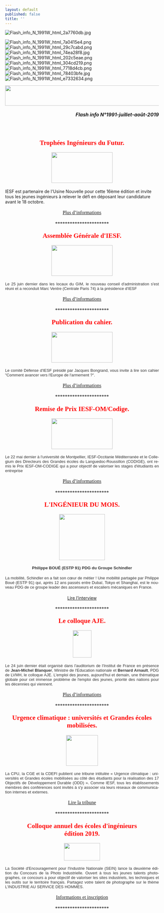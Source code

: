 ```yaml
---
layout: default
published: false
title: ''
---
```

![Flash_info_N_1991W_html_2a7760db.jpg]({{site.baseurl}}/media/Flash_info_N_1991W_html_2a7760db.jpg)

![Flash_info_N_1991W_html_7a0415e4.png]({{site.baseurl}}/media/Flash_info_N_1991W_html_7a0415e4.png)
![Flash_info_N_1991W_html_29c7cabd.png]({{site.baseurl}}/media/Flash_info_N_1991W_html_29c7cabd.png)
![Flash_info_N_1991W_html_74ea28f8.jpg]({{site.baseurl}}/media/Flash_info_N_1991W_html_74ea28f8.jpg)
![Flash_info_N_1991W_html_202c5eae.png]({{site.baseurl}}/media/Flash_info_N_1991W_html_202c5eae.png)
![Flash_info_N_1991W_html_304cd219.png]({{site.baseurl}}/media/Flash_info_N_1991W_html_304cd219.png)
![Flash_info_N_1991W_html_7718d4cb.png]({{site.baseurl}}/media/Flash_info_N_1991W_html_7718d4cb.png)
![Flash_info_N_1991W_html_78403bfe.jpg]({{site.baseurl}}/media/Flash_info_N_1991W_html_78403bfe.jpg)
![Flash_info_N_1991W_html_e7332634.png]({{site.baseurl}}/media/Flash_info_N_1991W_html_e7332634.png)


<BODY LANG="fr-FR" LINK="#0000ff" DIR="LTR">
<P ALIGN=CENTER STYLE="margin-bottom: 0.19in"><IMG SRC="Flash_info_N_1991W_html_74ea28f8.jpg" NAME="Image 2" ALIGN=BOTTOM WIDTH=680 HEIGHT=66 BORDER=0></P>
<P ALIGN=RIGHT STYLE="margin-bottom: 0.19in"><A NAME="_GoBack"></A><FONT SIZE=3><I><B>Flash
info N°1991-juillet-août-2019</B></I></FONT></P>
<P ALIGN=CENTER STYLE="margin-bottom: 0.19in"><BR><BR>
</P>
<P ALIGN=CENTER STYLE="margin-bottom: 0.19in"><FONT COLOR="#ff0000"><FONT FACE="Engravers MT, serif"><FONT SIZE=4 STYLE="font-size: 16pt"><B>Trophées
Ingénieurs du Futur.</B></FONT></FONT></FONT></P>
<P ALIGN=CENTER STYLE="margin-bottom: 0.19in"><IMG SRC="Flash_info_N_1991W_html_304cd219.png" NAME="Image 24" ALIGN=BOTTOM WIDTH=200 HEIGHT=100 BORDER=0></P>
<P STYLE="margin-bottom: 0.19in">IESF est partenaire de l'Usine
Nouvelle pour cette 16ème édition et invite tous les jeunes
ingénieurs à relever le défi en déposant leur candidature avant
le 18 octobre. 
</P>
<P ALIGN=CENTER STYLE="margin-bottom: 0.19in"><A HREF="https://www.iesf.fr/offres/gestion/actus_752_38179-1766/trophees-ingenieurs-du-futur.html"><FONT FACE="Calibri, serif"><FONT SIZE=3>Plus
d’informations</FONT></FONT></A></P>
<P ALIGN=CENTER STYLE="margin-bottom: 0.19in"><FONT COLOR="#000000"><FONT FACE="Calibri, serif"><FONT SIZE=3>**********************</FONT></FONT></FONT></P>
<P ALIGN=CENTER STYLE="margin-bottom: 0.19in"><FONT COLOR="#ff0000"><FONT FACE="Engravers MT, serif"><FONT SIZE=4 STYLE="font-size: 16pt"><B>Assemblée
Générale d'IESF.</B></FONT></FONT></FONT></P>
<P ALIGN=CENTER STYLE="margin-bottom: 0.19in"><IMG SRC="Flash_info_N_1991W_html_e7332634.png" NAME="Image 23" ALIGN=BOTTOM WIDTH=200 HEIGHT=100 BORDER=0></P>
<P ALIGN=JUSTIFY STYLE="margin-bottom: 0.19in"><FONT COLOR="#333333"><FONT FACE="Arial, serif"><FONT SIZE=2>Le
25 juin dernier dans les locaux du&nbsp;GIM, le nouveau conseil
d'administration s'est réuni et a reconduit Marc Ventre (Centrale
Paris 74) à la présidence d'IESF</FONT></FONT></FONT></P>
<P ALIGN=CENTER STYLE="margin-bottom: 0.19in"><A HREF="https://www.iesf.fr/752_p_49877/assemblee-generale-et-ca.html"><FONT FACE="Calibri, serif"><FONT SIZE=3>Plus
d’informations</FONT></FONT></A></P>
<P ALIGN=CENTER STYLE="margin-bottom: 0.19in"><FONT COLOR="#000000"><FONT FACE="Calibri, serif"><FONT SIZE=3>**********************</FONT></FONT></FONT></P>
<P ALIGN=CENTER STYLE="margin-bottom: 0.19in"><FONT COLOR="#ff0000"><FONT FACE="Engravers MT, serif"><FONT SIZE=4 STYLE="font-size: 16pt"><B>Publication
du cahier.</B></FONT></FONT></FONT></P>
<P ALIGN=CENTER STYLE="margin-bottom: 0.19in"><IMG SRC="Flash_info_N_1991W_html_202c5eae.png" NAME="Image 22" ALIGN=BOTTOM WIDTH=200 HEIGHT=100 BORDER=0></P>
<P ALIGN=JUSTIFY STYLE="margin-bottom: 0.19in"><FONT COLOR="#333333"><FONT FACE="Arial, serif"><FONT SIZE=2>Le
comité Défense d'IESF présidé par Jacques Bongrand, vous invite à
lire son cahier &quot;Comment avancer vers l'Europe de l'armement ?&quot;.</FONT></FONT></FONT></P>
<P ALIGN=CENTER STYLE="margin-bottom: 0.19in"><A HREF="https://www.iesf.fr/offres/gestion/actus_752_38176-1766/cahier-iesf-n-32.html"><FONT FACE="Calibri, serif"><FONT SIZE=3>Plus
d’informations</FONT></FONT></A></P>
<P ALIGN=CENTER STYLE="margin-bottom: 0.19in"><FONT COLOR="#000000"><FONT FACE="Calibri, serif"><FONT SIZE=3>**********************</FONT></FONT></FONT></P>
<P ALIGN=CENTER STYLE="margin-bottom: 0.19in"><FONT COLOR="#ff0000"><FONT FACE="Engravers MT, serif"><FONT SIZE=4 STYLE="font-size: 16pt"><B>Remise
de Prix IESF-OM/Codige.</B></FONT></FONT></FONT></P>
<P ALIGN=CENTER STYLE="margin-bottom: 0.19in"><IMG SRC="Flash_info_N_1991W_html_7718d4cb.png" NAME="Image 14" ALIGN=BOTTOM WIDTH=200 HEIGHT=100 BORDER=0></P>
<P ALIGN=JUSTIFY STYLE="margin-bottom: 0.19in"><FONT COLOR="#333333"><FONT FACE="Arial, serif"><FONT SIZE=2>Le
22 mai dernier à l'université de Montpellier, IESF-Occitanie
Méditerranée et le Collegium des Directeurs des Grandes écoles du
Languedoc-Roussillon (CODIGE), ont remis le Prix IESF-OM-CODIGE qui a
pour objectif de valoriser les stages d'étudiants en entreprise</FONT></FONT></FONT></P>
<P ALIGN=CENTER STYLE="margin-bottom: 0.19in"><A HREF="https://www.iesf.fr/offres/gestion/actus_752_38247-1766/remise-du-prix-iesf-om-codige-2019.html"><FONT FACE="Calibri, serif"><FONT SIZE=3>Plus
d’informations</FONT></FONT></A></P>
<P ALIGN=CENTER STYLE="margin-bottom: 0.19in"><FONT COLOR="#000000"><FONT FACE="Calibri, serif"><FONT SIZE=3>**********************</FONT></FONT></FONT></P>
<P ALIGN=CENTER STYLE="margin-bottom: 0.19in"><FONT COLOR="#ff0000"><FONT FACE="Engravers MT, serif"><FONT SIZE=4 STYLE="font-size: 16pt"><B>L'INGÉNIEUR
DU MOIS.</B></FONT></FONT></FONT></P>
<P ALIGN=CENTER STYLE="margin-bottom: 0.19in"><IMG SRC="Flash_info_N_1991W_html_7a0415e4.png" NAME="Image 12" ALIGN=BOTTOM WIDTH=150 HEIGHT=150 BORDER=0></P>
<P ALIGN=CENTER STYLE="margin-bottom: 0.19in"><FONT COLOR="#333333"><FONT FACE="Arial, serif"><FONT SIZE=2 STYLE="font-size: 10pt"><B>Philippe
BOUÉ (ESTP 91) PDG du Groupe Schindler</B></FONT></FONT></FONT></P>
<P ALIGN=JUSTIFY STYLE="margin-bottom: 0.19in"><FONT COLOR="#333333"><FONT FACE="Arial, serif"><FONT SIZE=2>La
mobilité, Schindler en a fait son cœur de métier ! Une mobilité
partagée par Philippe Boué (ESTP 91) qui, après 12 ans passés
entre Dubaï, Tokyo et Shanghai, est le nouveau PDG de ce groupe
leader des ascenseurs et escaliers mécaniques en France.</FONT></FONT></FONT></P>
<P ALIGN=CENTER STYLE="margin-bottom: 0.19in"><A HREF="http://www.mondedesgrandesecoles.fr/schindler-place-linnovation-a-tous-les-etages/">Lire
l’interview</A></P>
<P ALIGN=CENTER STYLE="margin-bottom: 0.19in"><FONT COLOR="#000000"><FONT FACE="Calibri, serif"><FONT SIZE=3>**********************</FONT></FONT></FONT></P>
<P ALIGN=CENTER STYLE="margin-bottom: 0.19in"><FONT COLOR="#ff0000"><FONT FACE="Engravers MT, serif"><FONT SIZE=4 STYLE="font-size: 16pt"><B>Le
colloque AJE.</B></FONT></FONT></FONT></P>
<P ALIGN=CENTER STYLE="margin-bottom: 0.19in"><IMG SRC="Flash_info_N_1991W_html_78403bfe.jpg" NAME="Image 9" ALIGN=BOTTOM WIDTH=61 HEIGHT=89 BORDER=0></P>
<P ALIGN=JUSTIFY STYLE="margin-bottom: 0.19in"><FONT COLOR="#333333"><FONT FACE="Arial, serif"><FONT SIZE=2>Le
24 juin dernier était organisé dans l'auditorium de l'Institut de
France en présence de </FONT></FONT></FONT><FONT COLOR="#333333"><FONT FACE="Arial, serif"><FONT SIZE=2><B>Jean-Michel
Blanquer</B></FONT></FONT></FONT><FONT COLOR="#333333"><FONT FACE="Arial, serif"><FONT SIZE=2>,
Ministre de l'Education nationale et </FONT></FONT></FONT><FONT COLOR="#333333"><FONT FACE="Arial, serif"><FONT SIZE=2><B>Bernard
Arnault</B></FONT></FONT></FONT><FONT COLOR="#333333"><FONT FACE="Arial, serif"><FONT SIZE=2>,
PDG de LVMH, le colloque AJE. L'emploi des jeunes, aujourd'hui et
demain, une thématique globale pour cet immense problème de
l'emploi des jeunes, priorité des nations pour les décennies qui
viennent.</FONT></FONT></FONT></P>
<P ALIGN=CENTER STYLE="margin-bottom: 0.19in"><A HREF="https://www.iesf.fr/offres/gestion/actus_752_38253-1884/colloque-aje.html"><FONT FACE="Calibri, serif"><FONT SIZE=3>Plus
d’informations</FONT></FONT></A></P>
<P ALIGN=CENTER STYLE="margin-bottom: 0.19in"><FONT COLOR="#000000"><FONT FACE="Calibri, serif"><FONT SIZE=3>**********************</FONT></FONT></FONT></P>
<P ALIGN=CENTER STYLE="margin-bottom: 0.19in"><FONT COLOR="#ff0000"><FONT FACE="Engravers MT, serif"><FONT SIZE=4 STYLE="font-size: 16pt"><B>Urgence
climatique : universités et Grandes écoles mobilisées.</B></FONT></FONT></FONT></P>
<P ALIGN=CENTER STYLE="margin-bottom: 0.19in"><IMG SRC="Flash_info_N_1991W_html_29c7cabd.png" NAME="Image 7" ALIGN=BOTTOM WIDTH=104 HEIGHT=100 BORDER=0></P>
<P ALIGN=JUSTIFY STYLE="margin-bottom: 0.19in"><FONT COLOR="#333333"><FONT FACE="Arial, serif"><FONT SIZE=2>La
CPU, la CGE et la CDEFI publient une tribune intitulée « Urgence
climatique : universités et Grandes écoles mobilisées au côté
des étudiants pour la réalisation des 17 Objectifs de Développement
Durable (ODD) ». Comme IESF, tous les établissements membres des
conférences sont invités à s'y associer via leurs réseaux de
communication internes et externes.</FONT></FONT></FONT></P>
<P ALIGN=CENTER STYLE="margin-bottom: 0.19in"><A HREF="https://www.cge.asso.fr/themencode-pdf-viewer/?file=https://www.cge.asso.fr/wp-content/uploads/2019/07/TRIBUNE-CPU-CGE-CDEFI-Climat-7-juillet-2019.pdf"><FONT FACE="Calibri, serif"><FONT SIZE=3>Lire
la tribune</FONT></FONT></A></P>
<P ALIGN=CENTER STYLE="margin-bottom: 0.19in"><FONT COLOR="#000000"><FONT FACE="Calibri, serif"><FONT SIZE=3>**********************</FONT></FONT></FONT></P>
<P ALIGN=CENTER STYLE="margin-bottom: 0.19in"><FONT COLOR="#ff0000"><FONT FACE="Engravers MT, serif"><FONT SIZE=4 STYLE="font-size: 16pt"><B>Colloque
annuel des écoles d'ingénieurs<BR>édition 2019.</B></FONT></FONT></FONT></P>
<P ALIGN=CENTER STYLE="margin-bottom: 0.19in"><IMG SRC="Flash_info_N_1991W_html_2a7760db.png" NAME="Image 5" ALIGN=BOTTOM WIDTH=118 HEIGHT=57 BORDER=0></P>
<P ALIGN=JUSTIFY STYLE="margin-bottom: 0.19in"><FONT COLOR="#333333"><FONT FACE="Arial, serif"><FONT SIZE=2>La
Société d'Encouragement pour l'Industrie Nationale (SEIN) lance la
deuxième édition du Concours de la Photo Industrielle. Ouvert à
tous les jeunes talents photographes, ce concours a pour objectif de
valoriser les sites industriels, les techniques et les outils sur le
territoire français. Partagez votre talent de photographe sur le
thème L'INDUSTRIE AU SERVICE DES HOMMES.</FONT></FONT></FONT></P>
<P ALIGN=CENTER STYLE="margin-bottom: 0.19in"><A HREF="http://www.cdefi.fr/fr/actualites/colloque-des-ecoles-dingenieurs-edition-2018"><FONT FACE="Calibri, serif"><FONT SIZE=3>Informations
et inscription</FONT></FONT></A></P>
<P ALIGN=CENTER STYLE="margin-bottom: 0.19in"><FONT COLOR="#000000"><FONT FACE="Calibri, serif"><FONT SIZE=3>**********************</FONT></FONT></FONT></P>
<P ALIGN=CENTER STYLE="margin-bottom: 0.19in"><BR><BR>
</P>
</BODY>
</HTML>

